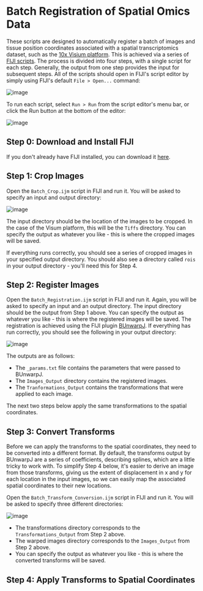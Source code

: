 # Batch Registration of Spatial Omics Data

These scripts are designed to automatically register a batch of images and tissue position coordinates associated with a spatial transcriptomics dataset, such as the [10x Visium platform](https://www.10xgenomics.com/products/spatial-gene-expression). This is achieved via a series of [FIJI scripts](https://imagej.net/scripting/). The process is divided into four steps, with a single script for each step. Generally, the output from one step provides the input for subsequent steps. All of the scripts should open in FIJI's script editor by simply using FIJI's default `File > Open...` command:

![image](https://github.com/user-attachments/assets/07ad699a-c4d1-4ed8-9ef1-7105c56b9387)

To run each script, select `Run > Run` from the script editor's menu bar, or click the Run button at the bottom of the editor:

![image](https://github.com/user-attachments/assets/91961ff2-2c90-4622-b521-74bdfa6d5bdb)

## Step 0: Download and Install FIJI

If you don't already have FIJI installed, you can download it [here](https://fiji.sc/).

## Step 1: Crop Images

Open the `Batch_Crop.ijm` script in FIJI and run it. You will be asked to specify an input and output directory:

![image](https://github.com/user-attachments/assets/ea0ea0bf-1961-4300-9344-baebfac606a5)

The input directory should be the location of the images to be cropped. In the case of the Visum platform, this will be the `Tiffs` directory. You can specify the output as whatever you like - this is where the cropped images will be saved.

If everything runs correctly, you should see a series of cropped images in your specified output directory. You should also see a directory called `rois` in your output directory - you'll need this for Step 4.

## Step 2: Register Images

Open the `Batch_Registration.ijm` script in FIJI and run it. Again, you will be asked to specify an input and an output directory. The input directory should be the output from Step 1 above. You can specify the output as whatever you like - this is where the registered images will be saved. The registration is achieved using the FIJI plugin [BUnwarpJ](https://imagej.net/plugins/bunwarpj/). If everything has run correctly, you should see the following in your output directory:

![image](https://github.com/user-attachments/assets/f020e275-a20c-44d5-9e85-af0562713a57)

The outputs are as follows:
* The `_params.txt` file contains the parameters that were passed to BUnwarpJ.
* The `Images_Output` directory contains the registered images.
* The `Tranformations_Output` contains the transformations that were applied to each image.

The next two steps below apply the same transformations to the spatial coordinates.

## Step 3: Convert Transforms

Before we can apply the transforms to the spatial coordinates, they need to be converted into a different format. By default, the transforms output by BUnwarpJ are a series of coefficients, describing splines, which are a little tricky to work with. To simplify Step 4 below, it's easier to derive an image from those transforms, giving us the extent of displacement in x and y for each location in the input images, so we can easily map the associated spatial coordinates to their new locations.

Open the `Batch_Transform_Conversion.ijm` script in FIJI and run it. You will be asked to specify three different directories:

![image](https://github.com/user-attachments/assets/1085acf9-7304-4ad7-8cc7-8e95df58da66)

* The transformations directory corresponds to the `Transformations_Output` from Step 2 above.
* The warped images directory corresponds to the `Images_Output` from Step 2 above.
* You can specify the output as whatever you like - this is where the converted transforms will be saved.

## Step 4: Apply Transforms to Spatial Coordinates
